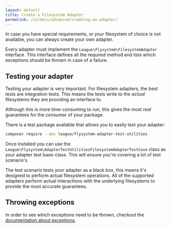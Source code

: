 ```yaml
---
layout: default
title: Create a Filesystem Adapter
permalink: /v2/docs/advanced/creating-an-adapter/
---
```


In case you have special requirements, or your filesystem of choice is
not available, you can always create your own adapter.

Every adapter must implement the `League\Flysystem\FilesystemAdapter`
interface. This interface defines all the required method and lists which
exceptions should be thrown in case of a failure.

## Testing your adapter

Testing your adapter is very important. For filesystem adapters, the best
tests are integration tests. This means the tests write to the _actual_
filesystems they are providing an interface to.

Although this is more time-consuming to run, this gives the most _real_
guarantees for the consumer of your package.

There is a test package available that allows you to easily test your adapter:

```bash
composer require --dev league/flysystem-adapter-test-utilities
```

Once installed you can use the `League\Flysystem\AdapterTestUtilitiesFilesystemAdapterTestCase`
class as your adapter test base-class. This will ensure you're covering a lot of
test scenario's.

The test scenario tests your adapter as a black box, this means it's designed to perform
actual filesystem operations. All of the supported adapters perform actual interactions
with the underlying filesystems to provide the most accurate guarantees. 

## Throwing exceptions

In order to see which exceptions need to be thrown, checkout the
[documentation about exceptions](/v2/docs/usage/exception-handling/).
